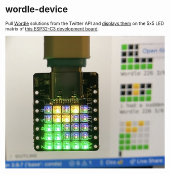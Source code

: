 # wordle-device
Pull [Wordle](https://www.powerlanguage.co.uk/wordle/) solutions from the Twitter API and [displays them](https://twitter.com/ciro/status/1488259161066459142) on the 5x5 LED matrix of [this ESP32-C3 development board](https://www.cnx-software.com/2022/01/07/board-with-25-rgb-leds-is-offered-with-esp32-c3-or-esp32-pico-d4/).

![Wordle Device](wordle-device.jpg)

